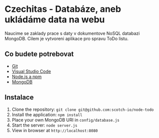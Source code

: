 # Czechitas - Databáze, aneb ukládáme data na webu

Naucime se zaklady prace s daty v dokumentove NoSQL databazi MongoDB.
Cilem je vytvoreni aplikace pro spravu ToDo listu.


## Co budete potrebovat

- [Git](https://git-scm.com/)
- [Visual Studio Code](https://code.visualstudio.com)
- [Node.js a npm](http://nodejs.org)
- [MongoDB](https://www.mongodb.com/)

## Instalace

1. Clone the repository: `git clone git@github.com:scotch-io/node-todo`
2. Install the application: `npm install`
3. Place your own MongoDB URI in `config/database.js`
3. Start the server: `node server.js`
4. View in browser at `http://localhost:8080`
